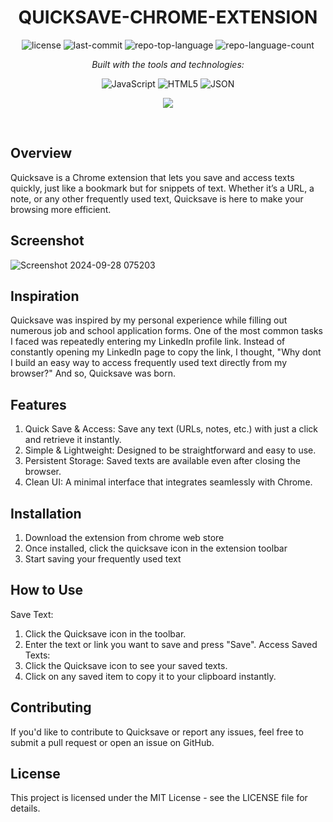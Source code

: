 
<p align="center">
    <h1 align="center">QUICKSAVE-CHROME-EXTENSION</h1>
</p>

<p align="center">
	<img src="https://img.shields.io/github/license/Ghaby-X/QuickSave-Chrome-Extension?style=flat&logo=opensourceinitiative&logoColor=white&color=0080ff" alt="license">
	<img src="https://img.shields.io/github/last-commit/Ghaby-X/QuickSave-Chrome-Extension?style=flat&logo=git&logoColor=white&color=0080ff" alt="last-commit">
	<img src="https://img.shields.io/github/languages/top/Ghaby-X/QuickSave-Chrome-Extension?style=flat&color=0080ff" alt="repo-top-language">
	<img src="https://img.shields.io/github/languages/count/Ghaby-X/QuickSave-Chrome-Extension?style=flat&color=0080ff" alt="repo-language-count">
</p>
<p align="center">
	<em>Built with the tools and technologies:</em>
</p>
<p align="center">
	<img src="https://img.shields.io/badge/JavaScript-F7DF1E.svg?style=flat&logo=JavaScript&logoColor=black" alt="JavaScript">
	<img src="https://img.shields.io/badge/HTML5-E34F26.svg?style=flat&logo=HTML5&logoColor=white" alt="HTML5">
	<img src="https://img.shields.io/badge/JSON-000000.svg?style=flat&logo=JSON&logoColor=white" alt="JSON">
</p>
<p align="center">
	<img src="https://github.com/user-attachments/assets/5db913b1-c401-44e1-a815-955b9c646640"/>
</p>
<br>

## Overview
Quicksave is a Chrome extension that lets you save and access texts quickly, just like a bookmark but for snippets of text. Whether it’s a URL, a note, or any other frequently used text, Quicksave is here to make your browsing more efficient.

## Screenshot
![Screenshot 2024-09-28 075203](https://github.com/user-attachments/assets/c94aab8f-5a13-4824-bb6f-57fdb7f9c04c)


## Inspiration
Quicksave was inspired by my personal experience while filling out numerous job and school application forms. One of the most common tasks I faced was repeatedly entering my LinkedIn profile link. Instead of constantly opening my LinkedIn page to copy the link, I thought, "Why dont I build an easy way to access frequently used text directly from my browser?" And so, Quicksave was born.

## Features
1. Quick Save & Access: Save any text (URLs, notes, etc.) with just a click and retrieve it instantly.
2. Simple & Lightweight: Designed to be straightforward and easy to use.
3. Persistent Storage: Saved texts are available even after closing the browser.
4. Clean UI: A minimal interface that integrates seamlessly with Chrome.

## Installation
1. Download the extension from chrome web store
2. Once installed, click the quicksave icon in the extension toolbar
3. Start saving your frequently used text

## How to Use
Save Text:
1. Click the Quicksave icon in the toolbar.
2. Enter the text or link you want to save and press "Save".
Access Saved Texts:
1. Click the Quicksave icon to see your saved texts.
2. Click on any saved item to copy it to your clipboard instantly.

## Contributing
If you'd like to contribute to Quicksave or report any issues, feel free to submit a pull request or open an issue on GitHub.

## License
This project is licensed under the MIT License - see the LICENSE file for details.
